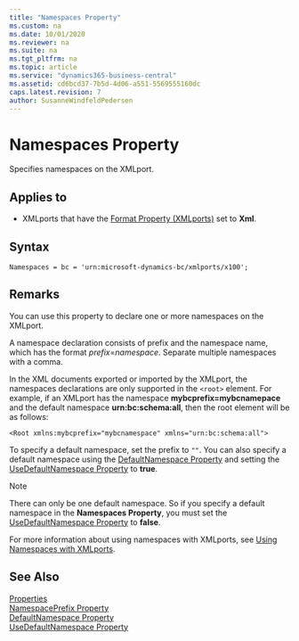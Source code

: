 ```yaml
---
title: "Namespaces Property"
ms.custom: na
ms.date: 10/01/2020
ms.reviewer: na
ms.suite: na
ms.tgt_pltfrm: na
ms.topic: article
ms.service: "dynamics365-business-central"
ms.assetid: cd6bcd37-7b5d-4d06-a551-5569555160dc
caps.latest.revision: 7
author: SusanneWindfeldPedersen
---
```


# Namespaces Property

Specifies namespaces on the XMLport.  
  
## Applies to  
  
- XMLports that have the [Format Property (XMLports)](devenv-format-xmlports-property.md) set to **Xml**.  
 
## Syntax

```AL
Namespaces = bc = 'urn:microsoft-dynamics-bc/xmlports/x100';
```

## Remarks

You can use this property to declare one or more namespaces on the XMLport.  
  
A namespace declaration consists of prefix and the namespace name, which has the format *prefix*=*namespace*. Separate multiple namespaces with a comma.  
  
In the XML documents exported or imported by the XMLport, the namespaces declarations are only supported in the `<root>` element. For example, if an XMLport has the namespace **mybcprefix=mybcnamepace** and the default namespace **urn:bc:schema:all**, then the root element will be as follows:  
  
`<Root xmlns:mybcprefix="mybcnamespace" xmlns="urn:bc:schema:all">`  
  
To specify a default namespace, set the prefix to `""`. You can also specify a default namespace using the [DefaultNamespace Property](devenv-defaultnamespace-property.md) and setting the [UseDefaultNamespace Property](devenv-usedefaultnamespace-property.md) to **true**. 

> [!NOTE]
> There can only be one default namespace. So if you specify a default namespace in the **Namespaces Property**, you must set the [UseDefaultNamespace Property](devenv-usedefaultnamespace-property.md) to **false**.  

For more information about using namespaces with XMLports, see  [Using Namespaces with XMLports](../devenv-using-namespaces-with-xmlports.md).  

## See Also

[Properties](devenv-properties.md)  
[NamespacePrefix Property](devenv-namespaceprefix-property.md)  
[DefaultNamespace Property](devenv-defaultnamespace-property.md)  
[UseDefaultNamespace Property](devenv-usedefaultnamespace-property.md)